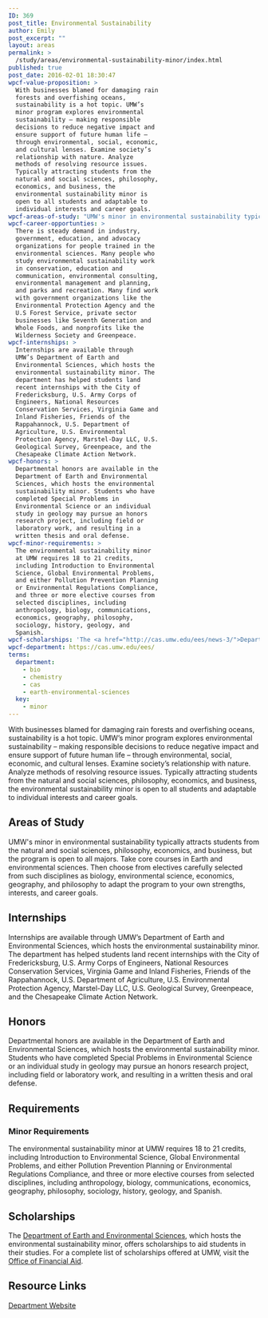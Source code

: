```yaml
---
ID: 369
post_title: Environmental Sustainability
author: Emily
post_excerpt: ""
layout: areas
permalink: >
  /study/areas/environmental-sustainability-minor/index.html
published: true
post_date: 2016-02-01 18:30:47
wpcf-value-proposition: >
  With businesses blamed for damaging rain
  forests and overfishing oceans,
  sustainability is a hot topic. UMW’s
  minor program explores environmental
  sustainability – making responsible
  decisions to reduce negative impact and
  ensure support of future human life –
  through environmental, social, economic,
  and cultural lenses. Examine society’s
  relationship with nature. Analyze
  methods of resolving resource issues.
  Typically attracting students from the
  natural and social sciences, philosophy,
  economics, and business, the
  environmental sustainability minor is
  open to all students and adaptable to
  individual interests and career goals.
wpcf-areas-of-study: "UMW's minor in environmental sustainability typically attracts students from the natural and social sciences, philosophy, economics, and business, but the program is open to all majors. Take core courses in Earth and environmental sciences. Then choose from electives carefully selected from such disciplines as biology, environmental science, economics, geography, and philosophy to adapt the program to your own strengths, interests, and career goals."
wpcf-career-opportunties: >
  There is steady demand in industry,
  government, education, and advocacy
  organizations for people trained in the
  environmental sciences. Many people who
  study environmental sustainability work
  in conservation, education and
  communication, environmental consulting,
  environmental management and planning,
  and parks and recreation. Many find work
  with government organizations like the
  Environmental Protection Agency and the
  U.S Forest Service, private sector
  businesses like Seventh Generation and
  Whole Foods, and nonprofits like the
  Wilderness Society and Greenpeace.
wpcf-internships: >
  Internships are available through
  UMW’s Department of Earth and
  Environmental Sciences, which hosts the
  environmental sustainability minor. The
  department has helped students land
  recent internships with the City of
  Fredericksburg, U.S. Army Corps of
  Engineers, National Resources
  Conservation Services, Virginia Game and
  Inland Fisheries, Friends of the
  Rappahannock, U.S. Department of
  Agriculture, U.S. Environmental
  Protection Agency, Marstel-Day LLC, U.S.
  Geological Survey, Greenpeace, and the
  Chesapeake Climate Action Network.
wpcf-honors: >
  Departmental honors are available in the
  Department of Earth and Environmental
  Sciences, which hosts the environmental
  sustainability minor. Students who have
  completed Special Problems in
  Environmental Science or an individual
  study in geology may pursue an honors
  research project, including field or
  laboratory work, and resulting in a
  written thesis and oral defense.
wpcf-minor-requirements: >
  The environmental sustainability minor
  at UMW requires 18 to 21 credits,
  including Introduction to Environmental
  Science, Global Environmental Problems,
  and either Pollution Prevention Planning
  or Environmental Regulations Compliance,
  and three or more elective courses from
  selected disciplines, including
  anthropology, biology, communications,
  economics, geography, philosophy,
  sociology, history, geology, and
  Spanish.
wpcf-scholarships: 'The <a href="http://cas.umw.edu/ees/news-3/">Department of Earth and Environmental Sciences</a>, which hosts the environmental sustainability minor, offers scholarships to aid students in their studies. For a complete list of scholarships offered at UMW, visit the <a href="https://www.umw.edu/financialaid/types/scholarship-opportunities/">Office of Financial Aid</a>.'
wpcf-department: https://cas.umw.edu/ees/
terms:
  department:
    - bio
    - chemistry
    - cas
    - earth-environmental-sciences
  key:
    - minor
---
```


<!-- Types Custom Fields: -->

<!-- value-proposition -->
With businesses blamed for damaging rain forests and overfishing oceans, sustainability is a hot topic. UMW’s minor program explores environmental sustainability – making responsible decisions to reduce negative impact and ensure support of future human life – through environmental, social, economic, and cultural lenses. Examine society’s relationship with nature. Analyze methods of resolving resource issues. Typically attracting students from the natural and social sciences, philosophy, economics, and business, the environmental sustainability minor is open to all students and adaptable to individual interests and career goals.
<!-- End value-proposition -->

<!-- areas-of-study -->
## Areas of Study
UMW's minor in environmental sustainability typically attracts students from the natural and social sciences, philosophy, economics, and business, but the program is open to all majors. Take core courses in Earth and environmental sciences. Then choose from electives carefully selected from such disciplines as biology, environmental science, economics, geography, and philosophy to adapt the program to your own strengths, interests, and career goals.
<!-- End areas-of-study -->

<!-- internships -->
## Internships
Internships are available through UMW’s Department of Earth and Environmental Sciences, which hosts the environmental sustainability minor. The department has helped students land recent internships with the City of Fredericksburg, U.S. Army Corps of Engineers, National Resources Conservation Services, Virginia Game and Inland Fisheries, Friends of the Rappahannock, U.S. Department of Agriculture, U.S. Environmental Protection Agency, Marstel-Day LLC, U.S. Geological Survey, Greenpeace, and the Chesapeake Climate Action Network.
<!-- End internships -->

<!-- honors -->
## Honors
Departmental honors are available in the Department of Earth and Environmental Sciences, which hosts the environmental sustainability minor. Students who have completed Special Problems in Environmental Science or an individual study in geology may pursue an honors research project, including field or laboratory work, and resulting in a written thesis and oral defense.
<!-- End honors -->

<!-- requirements -->
## Requirements

<!-- minor-requirements -->
### Minor Requirements
The environmental sustainability minor at UMW requires 18 to 21 credits, including Introduction to Environmental Science, Global Environmental Problems, and either Pollution Prevention Planning or Environmental Regulations Compliance, and three or more elective courses from selected disciplines, including anthropology, biology, communications, economics, geography, philosophy, sociology, history, geology, and Spanish.
<!-- End minor-requirements -->

<!-- End requirements -->

<!-- scholarships -->
## Scholarships
The [Department of Earth and Environmental Sciences](http://cas.umw.edu/ees/news-3/), which hosts the environmental sustainability minor, offers scholarships to aid students in their studies. For a complete list of scholarships offered at UMW, visit the [Office of Financial Aid](https://www.umw.edu/financialaid/types/scholarship-opportunities/).
<!-- End scholarships -->

<!-- resource-links -->
## Resource Links

<!-- department -->
[Department Website](https://cas.umw.edu/ees/)

<!-- End department -->

<!-- End resource-links -->

<!-- End Types Custom Fields -->